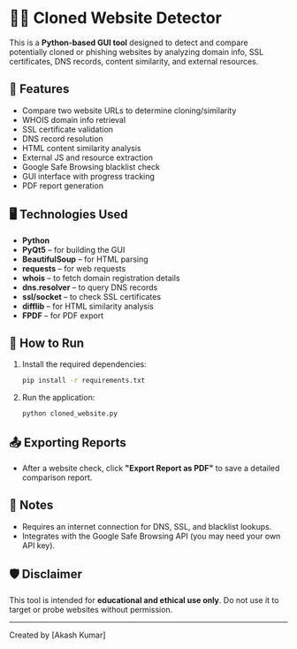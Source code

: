 
# 🕵️‍♂️ Cloned Website Detector

This is a **Python-based GUI tool** designed to detect and compare potentially cloned or phishing websites by analyzing domain info, SSL certificates, DNS records, content similarity, and external resources.

## 🧰 Features

- Compare two website URLs to determine cloning/similarity
- WHOIS domain info retrieval
- SSL certificate validation
- DNS record resolution
- HTML content similarity analysis
- External JS and resource extraction
- Google Safe Browsing blacklist check
- GUI interface with progress tracking
- PDF report generation

## 🖥️ Technologies Used

- **Python**
- **PyQt5** – for building the GUI
- **BeautifulSoup** – for HTML parsing
- **requests** – for web requests
- **whois** – to fetch domain registration details
- **dns.resolver** – to query DNS records
- **ssl/socket** – to check SSL certificates
- **difflib** – for HTML similarity analysis
- **FPDF** – for PDF export

## 🚀 How to Run

1. Install the required dependencies:
    ```bash
    pip install -r requirements.txt
    ```

2. Run the application:
    ```bash
    python cloned_website.py
    ```

## 📤 Exporting Reports

- After a website check, click **"Export Report as PDF"** to save a detailed comparison report.

## 📌 Notes

- Requires an internet connection for DNS, SSL, and blacklist lookups.
- Integrates with the Google Safe Browsing API (you may need your own API key).

## 🛡️ Disclaimer

This tool is intended for **educational and ethical use only**. Do not use it to target or probe websites without permission.

---

Created by [Akash Kumar]

